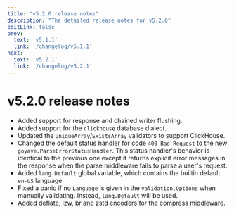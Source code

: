 ```yaml
---
title: "v5.2.0 release notes"
description: "The detailed release notes for v5.2.0"
editLink: false
prev:
  text: 'v5.1.1'
  link: '/changelog/v5.1.1'
next:
  text: 'v5.2.1'
  link: '/changelog/v5.2.1'
---
```


# v5.2.0 release notes

- Added support for response and chained writer flushing.
- Added support for the `clickhouse` database dialect.
- Updated the `UniqueArray`/`ExistsArray` validators to support ClickHouse.
- Changed the default status handler for code `400 Bad Request` to the new `goyave.ParseErrorStatusHandler`. This status handler's behavior is identical to the previous one except it returns explicit error messages in the response when the parse middleware fails to parse a user's request.
- Added `lang.Default` global variable, which contains the builtin default `en-US` language. 
- Fixed a panic if no `Language` is given in the `validation.Options` when manually validating. Instead, `lang.Default` will be used.
- Added deflate, lzw, br and zstd encoders for the compress middleware.